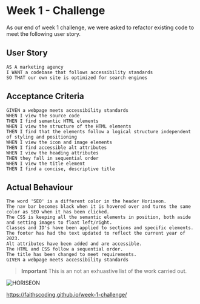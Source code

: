 # Week 1 - Challenge
As our end of week 1 challenge, we were asked to refactor existing code to meet the following user story. 

## User Story

```
AS A marketing agency
I WANT a codebase that follows accessibility standards
SO THAT our own site is optimized for search engines
```

## Acceptance Criteria

```
GIVEN a webpage meets accessibility standards
WHEN I view the source code
THEN I find semantic HTML elements
WHEN I view the structure of the HTML elements
THEN I find that the elements follow a logical structure independent of styling and positioning
WHEN I view the icon and image elements
THEN I find accessible alt attributes
WHEN I view the heading attributes
THEN they fall in sequential order
WHEN I view the title element
THEN I find a concise, descriptive title
```

## Actual Behaviour

```
The word 'SEO' is a different color in the header Horiseon.
The nav bar becomes black when it is hovered over and turns the same color as SEO when it has been clicked. 
The CSS is keeping all the semantic elements in position, both aside and setting images to float left/right. 
Classes and ID's have been applied to sections and specific elements. 
The footer has had the text updated to reflect the current year of 2023.
Alt attributes have been added and are accessible. 
The HTML and CSS follow a sequential order. 
The title has been changed to meet requirements. 
GIVEN a webpage meets accessibility standards

```
> **Important** This is an not an exhuastive list of the work carried out. 



![HORISEON](https://user-images.githubusercontent.com/122907573/216283302-a0a58b5d-2b99-47a9-b544-11b2d0f9aba0.png)

https://faithscoding.github.io/week-1-challenge/
